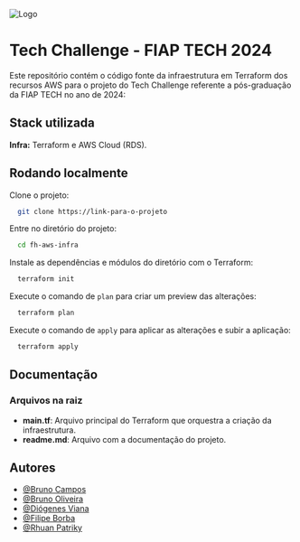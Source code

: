 ![Logo](https://avatars.githubusercontent.com/u/79948663?s=200&v=4)

# Tech Challenge - FIAP TECH 2024

Este repositório contém o código fonte da infraestrutura em Terraform dos recursos AWS para o projeto do Tech Challenge referente a pós-graduação da FIAP TECH no ano de 2024:

## Stack utilizada

**Infra:** Terraform e AWS Cloud (RDS).

## Rodando localmente

Clone o projeto:

```bash
  git clone https://link-para-o-projeto
```

Entre no diretório do projeto:

```bash
  cd fh-aws-infra
```

Instale as dependências e módulos do diretório com o Terraform:

```bash
  terraform init
```

Execute o comando de `plan` para criar um preview das alterações:

```bash
  terraform plan
```

Execute o comando de `apply` para aplicar as alterações e subir a aplicação:

```bash
  terraform apply
```

## Documentação

### Arquivos na raiz

-  **main.tf**: Arquivo principal do Terraform que orquestra a criação da infraestrutura.
-  **readme.md**: Arquivo com a documentação do projeto.

## Autores

-  [@Bruno Campos](https://github.com/brunocamposousa)
-  [@Bruno Oliveira](https://github.com/bgoulart)
-  [@Diógenes Viana](https://github.com/diogenesviana)
-  [@Filipe Borba](https://www.github.com/filipexxborba)
-  [@Rhuan Patriky](https://github.com/rhuanpk)